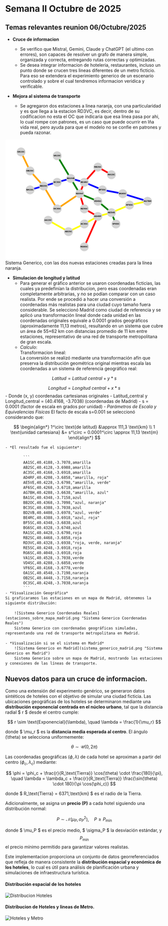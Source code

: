 # Semana II  Octubre de 2025 

## Temas relevantes reunion 06/Octubre/2025

- **Cruce de informacion**
    - Se verifico que Mistral, Gemini, Claude y ChatGPT (el ultimo con errores), son capaces de resolver un grafo de 
manera simple, organizada y correcta, entregando rutas correctas y optimizadas.
    - Se desea integrar informacion de hoteleria, restaurantes, incluso un punto donde se crucen tres lineas diferentes de un
metro ficticio. Para eso se extendera el experimiento generico de un escenario controlado y sobre el cual tendremos informacion veridica y
verificable.

- **Mejora al sistema de transporte**
    - Se agregaron dos estaciones a linea naranja, con una particularidad y es que llega a la estacion RD3VC, es decir, dentro de su
codificacion no esta el OC que indicaria que esa linea pasa por ahi, lo cual rompe con patrones, es un caso que puede ocurrir en lña vida real, pero ayuda
para que el modelo no se confie en patrones y pueda razonar.

![Sistema Generico](sistema_generico.png "Sistema Generico")
Sistema Generico, con las dos nuevas estaciones creadas para la línea naranja.

- **Simulacion de longitud y latitud**
    - Para generar el gráfico anterior se usaron coordenadas ficticias, las cuales ya predefinían la distribucion, pero esas coordenadas 
eran completamente arbitrarias, y no se podían comparar con un caso realista. Por ende se procedió a hacer una conversión a coordenadas más realistas 
para una ciudad cuyo tamaño fuera considerable. Se seleccionó Madrid como ciudad de referencia y se aplicó una transformación lineal donde cada unidad 
en las coordenadas originales equivale a 0.0001 grados geográficos (aproximadamente 11,13 metros), resultando en un sistema que cubre un área de 55×62 km 
con distancias promedio de 11 km entre estaciones, representativo de una red de transporte metropolitana de gran escala.
    - *Calculo*:  
  Transformacion lineal:  
  La conversión se realizó mediante una transformación afín que preserva la distribución geométrica original mientras escala las coordenadas a un sistema 
de referencia geográfico real:
  
$$ Latitud = Latitud\ central + y * s $$

$$ Longitud = Longitud\ central + x * s $$
        - Donde (x, y) coordenadas cartesianas originales
        - Latitud_central y Longitud_central = (40.4168, -3.7038) (coordenadas de Madrid)
        - s = 0.0001 (factor de escala en grados por unidad)
    - *Parámetros de Escala y Equivalencias Físicas*
  El facto de escala s=0.001 se seleccionó considerando que:

$$
\begin{align*}
1^\circ \text{de latitud} &\approx 111,3 \text{km} \\
1 \text{unidad cartesiana} &= s^\circ = 0.0001^\circ \approx 11,13 \text{m}
\end{align*}
$$

    - *El resultado fue el siguiente*:

            ```
            AA1SC,40.4188,-3.7078,amarilla
            AB2SC,40.4128,-3.6988,amarilla
            AC3SC,40.4168,-3.6918,amarilla
            AD4RF,40.4208,-3.6858,"amarilla, roja"
            AE5VE,40.4228,-3.6798,"amarilla, verde"
            AF6SC,40.4268,-3.6718,amarilla
            AG7BH,40.4288,-3.6638,"amarilla, azul"
            BA1SC,40.4348,-3.7158,azul
            BB2OC,40.4368,-3.7098,"azul, naranja"
            BC3SC,40.4388,-3.7038,azul
            BD2VB,40.4408,-3.6978,"azul, verde"
            BE4RC,40.4388,-3.6918,"azul, roja"
            BF5SC,40.4348,-3.6838,azul
            BG6SC,40.4328,-3.6748,azul
            RA1SC,40.4428,-3.6798,roja
            RB2SC,40.4468,-3.6858,roja
            RD3VC,40.4328,-3.6938,"roja, verde, naranja"
            RE5SC,40.4248,-3.6918,roja
            RG6SC,40.4048,-3.6918,roja
            VA1SC,40.4528,-3.7038,verde
            VD4SC,40.4288,-3.6858,verde
            VF6SC,40.4168,-3.6778,verde
            OA1SC,40.4548,-3.7198,naranja
            OB2SC,40.4448,-3.7158,naranja
            OC3SC,40.4248,-3.7038,naranja
            ```
    - *Visualización Geográfica*  
    Si graficaramos las estaciones en un mapa de Madrid, obtenemos la siguiente distribución:

        ![Sistema Generico Coordenadas Reales](estaciones_sobre_mapa_madrid.png "Sistema Generico Coordenadas Reales")
        Sistema Generico con coordenadas geográficas simuladas, representando una red de transporte metropolitana en Madrid.
        
    - *Visualización si se el sistema en Madrid*
        ![Sistema Generico en Madrid](sistema_generico_madrid.png "Sistema Generico en Madrid")
        Sistema Generico sobre un mapa de Madrid, mostrando las estaciones y conexiones de las líneas de transporte.

## Nuevos datos para un cruce de informacion. 


Como una extensión del experimento genérico, se generaron datos sintéticos de hoteles con el objetivo de simular una ciudad 
ficticia. Las ubicaciones geográficas de los hoteles se determinaron mediante una **distribución exponencial centrada en el 
núcleo urbano**, tal que la distancia radial $ r $ desde el centro cumple:

$$
r \sim \text{Exponencial}(\lambda), \quad \lambda = \frac{1}{\mu_r}
$$

donde $ \mu_r $ es la **distancia media esperada al centro**. El ángulo \(\theta\) se selecciona uniformemente:

$$
\theta \sim \mathcal{U}(0, 2\pi)
$$

Las coordenadas geográficas $(\phi, \lambda)$ de cada hotel se aproximan a partir del centro $(\phi_c, \lambda_c)$ mediante:

$$
\phi = \phi_c + \frac{r}{R_\text{Tierra}} \cos(\theta) \cdot \frac{180}{\pi}, \quad
\lambda = \lambda_c + \frac{r}{R_\text{Tierra}} \frac{\sin(\theta) \cdot 180}{\pi \cos(\phi_c)}
$$

donde $ R_\text{Tierra} = 6371\,\text{km} $ es el radio de la Tierra.  

Adicionalmente, se asigna un **precio \(P\)** a cada hotel siguiendo una distribución normal:

$$
P \sim \mathcal{N}(\mu_P, \sigma_P^2), \quad P \geq P_\text{min}
$$

donde $ \mu_P $ es el precio medio, $ \sigma_P $ la desviación estándar, y $$ P_\text{min} $$ el precio mínimo permitido para garantizar valores realistas.  

Este implementacion proporciona un conjunto de datos georreferenciados que refleja de manera consistente la **distribución espacial y económica de los hoteles**, 
lo cual es útil para análisis de planificación urbana y simulaciones de infraestructura turística.

#### **Distribución espacial de los hoteles**

![Distribucion Hoteles](hoteles_concentrados_sobre_mapa_centro_madrid.png "Distribucion Hoteles")    

#### **Distribucion de Hoteles y lineas de Metro.**

![Hoteles y Metro](hoteles_concentrados_centro_y_metro_madrid.png "Hoteles y Metro")

